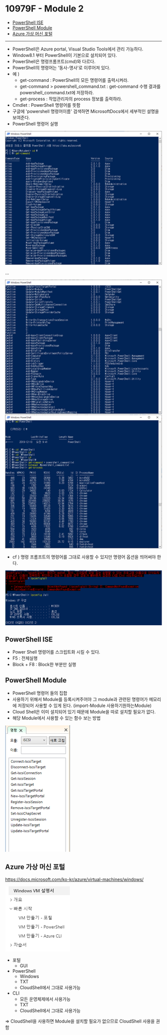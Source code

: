 # 10979F - Module 2

- [PowerShell ISE](#powershell-ise)
- [PowerShell Module](#powershell-module)
- [Azure 가상 머신 포털](#azure-가상-머신-포털)

----

- PowerShell은 Azure portal, Visual Studio Tools에서 관리 가능하다.
- Window8.1 부터 PowerShell이 기본으로 설치되어 있다.
- PowerShell은 명령프롬프트(cmd)와 다르다.
- PowerShell의 명령어는 '동사-명사'로 이루어져 있다.
- 예 )  
  - get-command : PowerShell의 모든 명령어를 출력시켜라.
  -  get-command > powershell_command.txt : get-command 수행 결과를 powershell_command.txt에 저장하라.
  - get-process : 작업관리자의 process 정보를 출력하라.
- Cmdlet : PowerShell 명령어를 뜻함
- 구글에 'powershell 명령어이름' 검색하면 MicrosoftDocs에서 세부적인 설명을 보여준다.
- PowerShell 명령어 실행 

![image-20191210100053427](image/image-20191210100053427.png)

...

![image-20191210100105939](image/image-20191210100105939.png)
![image-20191210100145828](image/image-20191210100145828.png)

- cf ) 명령 프롬프트의 명령어를 그대로 사용할 수 있지만 명령어 옵션을 띄어써야 한다.

![image-20191210103543620](image/image-20191210103543620.png)

## PowerShell ISE

- Power Shell 명령어를 스크립트화 시킬 수 있다.
- F5 : 전체실행
- Block + F8 : Block한 부분만 실행

## PowerShell Module

- PowerShell  명령어 들의 집합
- 사용하기 위해서 Module를 등록시켜주어야 그 module과 관련된 명령어가 메모리에 저장되어 사용할 수 있게 된다. (import-Module 사용하기원하는Module)
- Cloud Shell은 이미 설치되어 있기 때문에 Module을 따로 설치할 필요가 없다.
- 해당 Module에서 사용할 수 있는 함수 보는 방법

![image-20191210103640384](image/image-20191210103640384.png)

## Azure 가상 머신 포털

https://docs.microsoft.com/ko-kr/azure/virtual-machines/windows/

![image-20191210110729444](image/image-20191210110729444.png)

- 포털
  - GUI
- PowerShell
  - Windows
  - TXT
  - CloudShell에서 그대로 사용가능
- CLI
  - 모든 운영체제에서 사용가능
  - TXT
  - CloudShell에서 그대로 사용가능

=> CloudShell을 사용하면 Module을 설치할 필요가 없으므로 CloudShell 사용을 권함